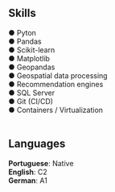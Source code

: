 <h2>Skills</h2>
<p>● Pyton<br>
● Pandas<br>
● Scikit-learn<br>
● Matplotlib<br>
● Geopandas<br>
● Geospatial data processing<br>
● Recommendation engines<br>
● SQL Server<br>
● Git (CI/CD)<br>
● Containers / Virtualization<br>
<br></p>

<h2>Languages</h2>
<p><strong>Portuguese</strong>: Native <br>
<strong>English</strong>: C2 <br>
<strong>German</strong>: A1<br></p>
